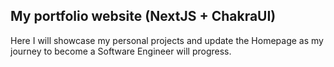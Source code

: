 ## My portfolio website (NextJS + ChakraUI)

Here I will showcase my personal projects and update the Homepage as my journey to become a Software Engineer will progress.
